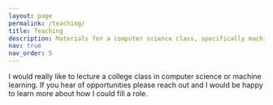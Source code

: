 ```yaml
---
layout: page
permalink: /teaching/
title: Teaching
description: Materials for a computer science class, specifically machine learning related.
nav: true
nav_order: 5
---
```


I would really like to lecture a college class in computer science or machine learning. If you hear of opportunities please reach out and I would be happy to learn more about how I could fill a role.
